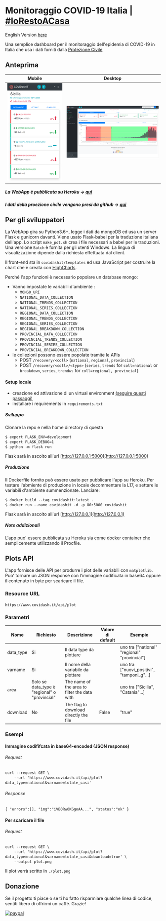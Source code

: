 # Monitoraggio COVID-19 Italia | [\#IoRestoACasa](https://twitter.com/hashtag/iorestoacasa)

English Version [here](https://github.com/fabriziomiano/covidashit/blob/master/README.md)

Una semplice dashboard per il monitoraggio dell'epidemia di COVID-19 in Italia
che usa i dati forniti dalla [Protezione Civile](https://github.com/pcm-dpc) 

## Anteprima

Mobile          |  Desktop
:-------------------------:|:-------------------------:
![alt_text](https://raw.githubusercontent.com/fabriziomiano/covidashit/main/previews/mobile_it.png) |  ![alt_text](https://raw.githubusercontent.com/fabriziomiano/covidashit/main/previews/preview_it.png)

##### La WebApp è pubblicata su Heroku &#8594; [qui](https://covidashit.herokuapp.com/)

##### I dati della proezione civile vengono presi da github &#8594; [qui](https://github.com/pcm-dpc/COVID-19/blob/master/dati-json/dpc-covid19-ita-andamento-nazionale.json)

## Per gli sviluppatori

La WebApp gira su Python3.6+, legge i dati da mongoDB ed usa un server 
Flask e gunicorn davanti.
Viene usato Flask-babel per la traduzione italiana dell'app. 
Lo script `make_pot.sh` crea i file necessari a babel per le traduzioni.
Una versione `Batch` è fornita per gli utenti Windows. 
La lingua di visualizzazione dipende dalla richiesta effettuata dal client.

Il front-end sta in `covidashit/templates` ed usa JavaScript per costruire la chart che è 
creata con [HighCharts](https://www.highcharts.com/). 

Perché l'app funzioni è necessario popolare un database mongo: 
 - Vanno impostate le variabili d'ambiente :
    * `MONGO_URI`
    * `NATIONAL_DATA_COLLECTION`
    * `NATIONAL_TRENDS_COLLECTION`
    * `NATIONAL_SERIES_COLLECTION`
    * `REGIONAL_DATA_COLLECTION`
    * `REGIONAL_TRENDS_COLLECTION`
    * `REGIONAL_SERIES_COLLECTION`
    * `REGIONAL_BREAKDOWN_COLLECTION`
    * `PROVINCIAL_DATA_COLLECTION`
    * `PROVINCIAL_TRENDS_COLLECTION`
    * `PROVINCIAL_SERIES_COLLECTION`
    * `PROVINCIAL_BREAKDOWN_COLLECTION`
 - le collezioni possono essere popolate tramite le APIs
    - POST `/recovery/<coll>` (`national`, `regional`, `provincial`)
    - POST `/recovery/<coll>/<type>` (`series`, `trends` for `coll=national` or `breakdown`, `series`, `trendws` for `coll=regional, provincial`)
    

#### Setup locale

* creazione ed attivazione di un virtual environment [(seguire questi passaggi)](https://packaging.python.org/guides/installing-using-pip-and-virtual-environments/)
* installare i requirements in `requirements.txt`

##### Sviluppo
Clonare la repo e nella home directory di questa
```
$ export FLASK_ENV=development
$ export FLASK_DEBUG=1
$ python -m flask run
```

Flask sarà in ascolto all'url [http://127.0.0.1:5000](http://127.0.0.1:5000)

##### Produzione
Il Dockerfile fornito può essere usato per pubblicare l'app su Heroku.
Per testare l'abmiente di produzione in locale decommentare la L17, e 
 settare le variabili d'ambiente summenzionate. Lanciare:
```
$ docker build --tag covidashit:latest . 
$ docker run --name covidashit -d -p 80:5000 covidashit
```
Flask sarà in ascolto all'url [http://127.0.0.1](http://127.0.0.1) 

##### Note addizionali

L'app puo' essere pubblicata su Heroku sia come docker container che semplicemente utilizzando il Procfile.


## Plots API

L'app fornisce delle API per produrre i plot delle variabili con `matplotlib`.
Puo' tornare un JSON response con l'immagine codificata in base64 oppure il 
contenuto in byte per scaricare il file.

### Resource URL 

`https://www.covidash.it/api/plot`

### Parametri
| Nome      | Richiesto                                        | Descrizione                                  | Valore di default | Esempio                                  |
|-----------|-------------------------------------------------|----------------------------------------------|---------------|------------------------------------------|
| data_type | Si                                             | Il data type da plottare                        |               | uno tra ["national" "regional" "provincial"] |
| varname   | Si                                             | Il nome della variabile da plottare             |               | uno tra ["nuovi_positivi", "tamponi_g"...]    |
| area      | Solo se data_type è "regional" o "provincial" | The name of the area to filter the data with |               | uno tra ["Sicilia", "Catania"...]                  |
| download  | No                                              | The flag to download directly the file       | False         | "true"                                   |

### Esempi

#### Immagine codififcata in base64-encoded (JSON response)
###### Request
```
curl --request GET \
    --url 'https://www.covidash.it/api/plot?data_type=national&varname=totale_casi'
```

###### Response

`{
    "errors":[],
    "img":"iVBORw0KGgoAA...",
    "status":"ok"
}`

#### Per scaricare il file 
###### Request 
```
curl --request GET \
    --url 'https://www.covidash.it/api/plot?data_type=national&varname=totale_casi&download=true' \
    --output plot.png
```

Il plot verrà scritto in `./plot.png`


## Donazione

Se il progetto ti piace o se ti ho fatto risparmiare qualche linea di codice, 
sentiti libero di offrirmi un caffé. Grazie!

[![paypal](https://www.paypalobjects.com/en_US/IT/i/btn/btn_donateCC_LG.gif)](https://www.paypal.com/cgi-bin/webscr?cmd=_s-xclick&hosted_button_id=PMW6C23XTQDWG)
